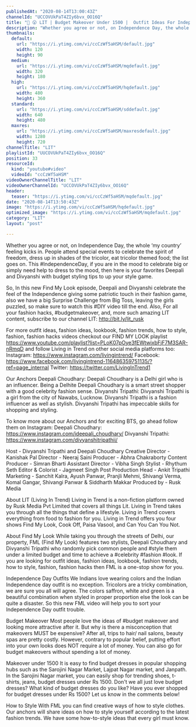 ```yaml
---
publishedAt: "2020-08-14T13:00:43Z"
channelId: "UCCOVUkPaT4ZIy6bvx_OO16Q"
title: "👚 😮 LIT | Budget Makeover Under 1500 |  Outfit Ideas For Independence Day | FML"
description: "Whether you agree or not, on Independence Day, the whole ‘my country’ feeling kicks in. People attend special events to celebrate the spirit of freedom, dress up in shades of the tricolor, eat tricolor themed food; the list goes on. This #IndependenceDay, if you are in the mood to celebrate big or simply need help to dress to the mood, then here is your favorites Deepali and Divyanshi with budget styling tips to up your style game.\n\nSo, In this new Find My Look episode, Deepali and Divyanshi celebrate the feel of the Independence giving some patriotic touch in their fashion game, also we have a big Surprise Challenge from Big Toss, leaving the girls puzzled, so make sure to watch this #DIY video till the end. Also, For all your fashion hacks, #budgetmakeover, and, more such amazing LIT content, subscribe to our channel LIT: http://bit.ly/lit_rusk\n\nFor more outfit ideas, fashion ideas, lookbook, fashion trends, how to style, fashion, fashion hacks videos checkout our FIND MY LOOK playlist https://www.youtube.com/playlist?list=PLoK07pOye3fEWtwixbFjF7M3SAR-nRmqD and follow Living in Trend on other social media platforms too:\nInstagram: https://www.instagram.com/livingintrend/\nFacebook: https://www.facebook.com/livingintrend-116486359751135/?ref=page_internal\nTwitter: https://twitter.com/LivingInTrend1\n\nOur Anchors\nDeepali Choudhary: Deepali Choudhary is a Delhi girl who is an influencer. Being a Delhite Deepali Choudhary is a smart street shopper with a good celebrity fashion sense.\nDivyanshi Tripathi: Divyanshi Tripathi is a girl from the city of Nawabs, Lucknow. Divyanshi Tripathi is a fashion influencer as well as stylish. Divyanshi Tripathi has impeccable skills for shopping and styling.\n\nTo know more about our Anchors and for exciting BTS, go ahead follow them on Instagram: \nDeepali Choudhary: https://www.instagram.com/ideepali_choudhary/\nDivyanshi Tripathi: https://www.instagram.com/divyanshitripathii/\n\nHost - Divyanshi Tripathi and Deepali Choudhary\nCreative Director - Kanishak Pal\nDirector - Neeraj Saini\nProducer - Abhra Chakraborty\nContent Producer - Simran Bharti\nAssistant Director - Vibha Singh\nStylist - Rhythum Seth\nEditor & Colorist - Jagmeet Singh\nPost Production Head - Ankit Tripathi \nMarketing - Sanchit Kalra, Ayush Panwar, Pranjli Mehmi, Shivangi Verma, Komal Gangar, Shivangi Panwar & Siddharth Makkar\nProduced by - Rusk Media\n\nAbout LIT (Living In Trend)\nLiving in Trend is a non-fiction platform owned by Rusk Media Pvt Limited that covers all things Lit. Living in Trend takes you through all the things that define a lifestyle. Living in Trend covers everything from food to fashion for you. Living in Trend offers you four shows Find My Look, Cook Off, Paisa Vasool, and Can You Can You Not.\n\nAbout Find My Look\nWhile taking you through the streets of Delhi, our property, FML (Find My Look) features two stylists, Deepali Choudhary and Divyanshi Tripathi who randomly pick common people and #style them under a limited budget and time to achieve a #celebrity #fashion #look. If you are looking for outfit ideas, fashion ideas, lookbook, fashion trends, how to style, fashion, fashion hacks then FML is a one-stop show for you.\n\nIndependence Day Outfits\nWe Indians love wearing colors and the Indian Independence day outfit is no exception. Tricolors are a tricky combination, we are sure you all will agree. The colors saffron, white and green is a beautiful combination when styled in proper proportion else the look can be quite a disaster. So this new FML video will help you to sort your Independence Day outfit trouble.\n\nBudget Makeover\nMost people love the ideas of #budget makeover and looking more attractive after it. But why is there a misconception that makeovers MUST be expensive? After all, trips to hair/ nail salons, beauty spas are pretty costly. However, contrary to popular belief, putting effort into your own looks does NOT require a lot of money. You can also go for budget makeovers without spending a lot of money.\n\nMakeover under 1500\nIt is easy to find budget dresses in popular shopping hubs such as the Sarojini Nagar Market, Lajpat Nagar market, and Janpath. In the Sarojini Nagar market, you can easily shop for trending shoes, t-shirts, jeans, budget dresses under Rs 1500. Don't we all just love budget dresses? What kind of budget dresses do you like? Have you ever shopped for budget dresses under Rs 1500? Let us know in the comments below!\n\nHow to Style\nWith FML you can find creative ways of how to style clothes. Our anchors will share ideas on how to style yourself according to the latest fashion trends. We have some how-to-style ideas that every girl must know."
thumbnails:
  default:
    url: "https://i.ytimg.com/vi/ccCzWf5aHSM/default.jpg"
    width: 120
    height: 90
  medium:
    url: "https://i.ytimg.com/vi/ccCzWf5aHSM/mqdefault.jpg"
    width: 320
    height: 180
  high:
    url: "https://i.ytimg.com/vi/ccCzWf5aHSM/hqdefault.jpg"
    width: 480
    height: 360
  standard:
    url: "https://i.ytimg.com/vi/ccCzWf5aHSM/sddefault.jpg"
    width: 640
    height: 480
  maxres:
    url: "https://i.ytimg.com/vi/ccCzWf5aHSM/maxresdefault.jpg"
    width: 1280
    height: 720
channelTitle: "LIT"
playlistId: "UUCOVUkPaT4ZIy6bvx_OO16Q"
position: 33
resourceId:
  kind: "youtube#video"
  videoId: "ccCzWf5aHSM"
videoOwnerChannelTitle: "LIT"
videoOwnerChannelId: "UCCOVUkPaT4ZIy6bvx_OO16Q"
header:
  teaser: "https://i.ytimg.com/vi/ccCzWf5aHSM/mqdefault.jpg"
date: "2020-08-14T13:50:43Z"
image: "https://i.ytimg.com/vi/ccCzWf5aHSM/hqdefault.jpg"
optimized_image: "https://i.ytimg.com/vi/ccCzWf5aHSM/mqdefault.jpg"
category: "LIT"
layout: "post"

---
```

Whether you agree or not, on Independence Day, the whole ‘my country’ feeling kicks in. People attend special events to celebrate the spirit of freedom, dress up in shades of the tricolor, eat tricolor themed food; the list goes on. This #IndependenceDay, if you are in the mood to celebrate big or simply need help to dress to the mood, then here is your favorites Deepali and Divyanshi with budget styling tips to up your style game.

So, In this new Find My Look episode, Deepali and Divyanshi celebrate the feel of the Independence giving some patriotic touch in their fashion game, also we have a big Surprise Challenge from Big Toss, leaving the girls puzzled, so make sure to watch this #DIY video till the end. Also, For all your fashion hacks, #budgetmakeover, and, more such amazing LIT content, subscribe to our channel LIT: http://bit.ly/lit_rusk

For more outfit ideas, fashion ideas, lookbook, fashion trends, how to style, fashion, fashion hacks videos checkout our FIND MY LOOK playlist https://www.youtube.com/playlist?list=PLoK07pOye3fEWtwixbFjF7M3SAR-nRmqD and follow Living in Trend on other social media platforms too:
Instagram: https://www.instagram.com/livingintrend/
Facebook: https://www.facebook.com/livingintrend-116486359751135/?ref=page_internal
Twitter: https://twitter.com/LivingInTrend1

Our Anchors
Deepali Choudhary: Deepali Choudhary is a Delhi girl who is an influencer. Being a Delhite Deepali Choudhary is a smart street shopper with a good celebrity fashion sense.
Divyanshi Tripathi: Divyanshi Tripathi is a girl from the city of Nawabs, Lucknow. Divyanshi Tripathi is a fashion influencer as well as stylish. Divyanshi Tripathi has impeccable skills for shopping and styling.

To know more about our Anchors and for exciting BTS, go ahead follow them on Instagram: 
Deepali Choudhary: https://www.instagram.com/ideepali_choudhary/
Divyanshi Tripathi: https://www.instagram.com/divyanshitripathii/

Host - Divyanshi Tripathi and Deepali Choudhary
Creative Director - Kanishak Pal
Director - Neeraj Saini
Producer - Abhra Chakraborty
Content Producer - Simran Bharti
Assistant Director - Vibha Singh
Stylist - Rhythum Seth
Editor & Colorist - Jagmeet Singh
Post Production Head - Ankit Tripathi 
Marketing - Sanchit Kalra, Ayush Panwar, Pranjli Mehmi, Shivangi Verma, Komal Gangar, Shivangi Panwar & Siddharth Makkar
Produced by - Rusk Media

About LIT (Living In Trend)
Living in Trend is a non-fiction platform owned by Rusk Media Pvt Limited that covers all things Lit. Living in Trend takes you through all the things that define a lifestyle. Living in Trend covers everything from food to fashion for you. Living in Trend offers you four shows Find My Look, Cook Off, Paisa Vasool, and Can You Can You Not.

About Find My Look
While taking you through the streets of Delhi, our property, FML (Find My Look) features two stylists, Deepali Choudhary and Divyanshi Tripathi who randomly pick common people and #style them under a limited budget and time to achieve a #celebrity #fashion #look. If you are looking for outfit ideas, fashion ideas, lookbook, fashion trends, how to style, fashion, fashion hacks then FML is a one-stop show for you.

Independence Day Outfits
We Indians love wearing colors and the Indian Independence day outfit is no exception. Tricolors are a tricky combination, we are sure you all will agree. The colors saffron, white and green is a beautiful combination when styled in proper proportion else the look can be quite a disaster. So this new FML video will help you to sort your Independence Day outfit trouble.

Budget Makeover
Most people love the ideas of #budget makeover and looking more attractive after it. But why is there a misconception that makeovers MUST be expensive? After all, trips to hair/ nail salons, beauty spas are pretty costly. However, contrary to popular belief, putting effort into your own looks does NOT require a lot of money. You can also go for budget makeovers without spending a lot of money.

Makeover under 1500
It is easy to find budget dresses in popular shopping hubs such as the Sarojini Nagar Market, Lajpat Nagar market, and Janpath. In the Sarojini Nagar market, you can easily shop for trending shoes, t-shirts, jeans, budget dresses under Rs 1500. Don't we all just love budget dresses? What kind of budget dresses do you like? Have you ever shopped for budget dresses under Rs 1500? Let us know in the comments below!

How to Style
With FML you can find creative ways of how to style clothes. Our anchors will share ideas on how to style yourself according to the latest fashion trends. We have some how-to-style ideas that every girl must know.